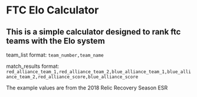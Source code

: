 FTC Elo Calculator
==============
This is a simple calculator designed to rank ftc teams with the Elo system
-----------
team_list format:
`team_number,team_name`

match_results format:
`red_alliance_team_1,red_alliance_team_2,blue_alliance_team_1,blue_alliance_team_2,red_alliance_score,blue_alliance_score`

The example values are from the 2018 Relic Recovery Season ESR